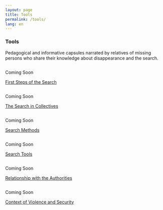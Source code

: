 ```yaml
---
layout: page
title: Tools
permalink: /tools/
lang: en
---
```


<h3>Tools</h3>


<div class="directorio">
<p class="intro">Pedagogical and informative capsules narrated by relatives of missing persons who share their knowledge about disappearance and the search.</p>
</div>



<div class="row">
  <div class="column">
    <div class="placeholder_video"><p>Coming Soon</p></div>
    <p><a href="#" target="_blank">First Steps of the Search</a></p>
  </div>
  <div class="column">
    <div class="placeholder_video"><p>Coming Soon</p></div>
    <p><a href="#" target="_blank">The Search in Collectives</a></p>
  </div>
  <div class="column">
    <div class="placeholder_video"><p>Coming Soon</p></div>
    <p><a href="#" target="_blank">Search Methods</a></p>
  </div>  
</div><!-- /row -->



<div class="spacer_c"></div>


<div class="row">
  <div class="column">
    <div class="placeholder_video"><p>Coming Soon</p></div>
    <p><a href="#" target="_blank">Search Tools</a></p>
  </div>
  <div class="column">
    <div class="placeholder_video"><p>Coming Soon</p></div>
    <p><a href="#" target="_blank">Relationship with the Authorities</a></p>
  </div>
  <div class="column">
    <div class="placeholder_video"><p>Coming Soon</p></div>
    <p><a href="#" target="_blank">Context of Violence and Security</a></p>
  </div>  
</div><!-- /row -->


<div class="spacer_c"></div>

<!--
<div class="row">
  <div class="column">
    <div class="placeholder_video"><p>Coming Soon</p></div>
    <p><a href="#" target="_blank">The Importance of Finding the Disappeared and Memory</a></p>
  </div>
</div>  /row -->

<div class="spacer_a"></div>
